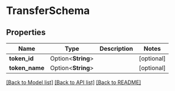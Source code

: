 # TransferSchema

## Properties

Name | Type | Description | Notes
------------ | ------------- | ------------- | -------------
**token_id** | Option<**String**> |  | [optional]
**token_name** | Option<**String**> |  | [optional]

[[Back to Model list]](../README.md#documentation-for-models) [[Back to API list]](../README.md#documentation-for-api-endpoints) [[Back to README]](../README.md)



